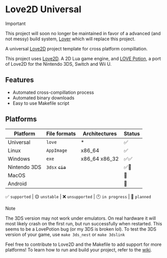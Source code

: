 # Love2D Universal
> [!IMPORTANT]
> This project will soon no longer be maintained in favor of a advanced (and not messy) build system, [Lover](https://github.com/Wolfyxon/lover) which will replace this project.

A universal [Love2D](https://love2d.org/) project template for cross platform compillation.

This project uses [Love2D](https://love2d.org/). A 2D Lua game engine, and [LOVE Potion](https://lovebrew.org/), a port of Love2D for the Nintendo 3DS, Switch and Wii U.

## Features
- Automated cross-compillation process
- Automated binary downloads
- Easy to use Makefile script

## Platforms
| Platform     | File formats     | Architectures | Status   |
| ------------ | ---------------- | ------------- | -------- |
| Universal    | `love`           | *             | ✅       |
| Linux        | `AppImage`       | x86_64        | ✅       |
| Windows      | `exe`            | x86_64 x86_32 | ✅✅     |
| Nintendo 3DS | `3dsx` ~~`cia`~~ |               | ✅📁     |
| MacOS        |                  |               | 📁       |
| Android      |                  |               | 📁       |

✅ `supported` | 🟡 `unstable` | ❌ `unsupported` | 🕛 `in progress` | 📁 `planned` 

> [!NOTE]  
> The 3DS version may not work under emulators. On real hardware it will most likely crash on the first run, but run successfully when restarted. This seems to be a LovePotion bug (or my 3DS is broken lol).
> To test the 3DS version of your game, use `make 3ds_nest` or `make 3dslink` 

Feel free to contribute to Love2D and the Makefile to add support for more platforms!
To learn how to run and build your project, refer to the [wiki](https://github.com/Wolfyxon/love2d-universal/wiki).
